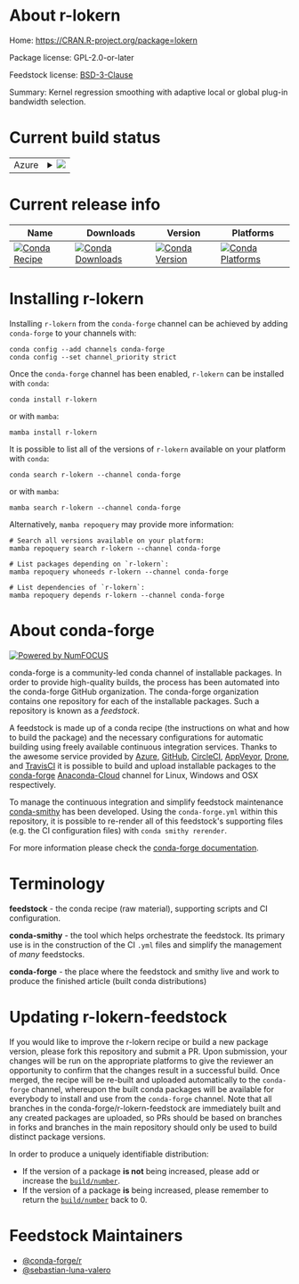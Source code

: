 About r-lokern
==============

Home: https://CRAN.R-project.org/package=lokern

Package license: GPL-2.0-or-later

Feedstock license: [BSD-3-Clause](https://github.com/conda-forge/r-lokern-feedstock/blob/main/LICENSE.txt)

Summary: Kernel regression smoothing with adaptive local or global plug-in bandwidth selection.

Current build status
====================


<table>
    
  <tr>
    <td>Azure</td>
    <td>
      <details>
        <summary>
          <a href="https://dev.azure.com/conda-forge/feedstock-builds/_build/latest?definitionId=4973&branchName=main">
            <img src="https://dev.azure.com/conda-forge/feedstock-builds/_apis/build/status/r-lokern-feedstock?branchName=main">
          </a>
        </summary>
        <table>
          <thead><tr><th>Variant</th><th>Status</th></tr></thead>
          <tbody><tr>
              <td>linux_64_r_base4.1</td>
              <td>
                <a href="https://dev.azure.com/conda-forge/feedstock-builds/_build/latest?definitionId=4973&branchName=main">
                  <img src="https://dev.azure.com/conda-forge/feedstock-builds/_apis/build/status/r-lokern-feedstock?branchName=main&jobName=linux&configuration=linux_64_r_base4.1" alt="variant">
                </a>
              </td>
            </tr><tr>
              <td>linux_64_r_base4.2</td>
              <td>
                <a href="https://dev.azure.com/conda-forge/feedstock-builds/_build/latest?definitionId=4973&branchName=main">
                  <img src="https://dev.azure.com/conda-forge/feedstock-builds/_apis/build/status/r-lokern-feedstock?branchName=main&jobName=linux&configuration=linux_64_r_base4.2" alt="variant">
                </a>
              </td>
            </tr><tr>
              <td>osx_64_r_base4.1</td>
              <td>
                <a href="https://dev.azure.com/conda-forge/feedstock-builds/_build/latest?definitionId=4973&branchName=main">
                  <img src="https://dev.azure.com/conda-forge/feedstock-builds/_apis/build/status/r-lokern-feedstock?branchName=main&jobName=osx&configuration=osx_64_r_base4.1" alt="variant">
                </a>
              </td>
            </tr><tr>
              <td>osx_64_r_base4.2</td>
              <td>
                <a href="https://dev.azure.com/conda-forge/feedstock-builds/_build/latest?definitionId=4973&branchName=main">
                  <img src="https://dev.azure.com/conda-forge/feedstock-builds/_apis/build/status/r-lokern-feedstock?branchName=main&jobName=osx&configuration=osx_64_r_base4.2" alt="variant">
                </a>
              </td>
            </tr><tr>
              <td>win_64</td>
              <td>
                <a href="https://dev.azure.com/conda-forge/feedstock-builds/_build/latest?definitionId=4973&branchName=main">
                  <img src="https://dev.azure.com/conda-forge/feedstock-builds/_apis/build/status/r-lokern-feedstock?branchName=main&jobName=win&configuration=win_64_" alt="variant">
                </a>
              </td>
            </tr>
          </tbody>
        </table>
      </details>
    </td>
  </tr>
</table>

Current release info
====================

| Name | Downloads | Version | Platforms |
| --- | --- | --- | --- |
| [![Conda Recipe](https://img.shields.io/badge/recipe-r--lokern-green.svg)](https://anaconda.org/conda-forge/r-lokern) | [![Conda Downloads](https://img.shields.io/conda/dn/conda-forge/r-lokern.svg)](https://anaconda.org/conda-forge/r-lokern) | [![Conda Version](https://img.shields.io/conda/vn/conda-forge/r-lokern.svg)](https://anaconda.org/conda-forge/r-lokern) | [![Conda Platforms](https://img.shields.io/conda/pn/conda-forge/r-lokern.svg)](https://anaconda.org/conda-forge/r-lokern) |

Installing r-lokern
===================

Installing `r-lokern` from the `conda-forge` channel can be achieved by adding `conda-forge` to your channels with:

```
conda config --add channels conda-forge
conda config --set channel_priority strict
```

Once the `conda-forge` channel has been enabled, `r-lokern` can be installed with `conda`:

```
conda install r-lokern
```

or with `mamba`:

```
mamba install r-lokern
```

It is possible to list all of the versions of `r-lokern` available on your platform with `conda`:

```
conda search r-lokern --channel conda-forge
```

or with `mamba`:

```
mamba search r-lokern --channel conda-forge
```

Alternatively, `mamba repoquery` may provide more information:

```
# Search all versions available on your platform:
mamba repoquery search r-lokern --channel conda-forge

# List packages depending on `r-lokern`:
mamba repoquery whoneeds r-lokern --channel conda-forge

# List dependencies of `r-lokern`:
mamba repoquery depends r-lokern --channel conda-forge
```


About conda-forge
=================

[![Powered by
NumFOCUS](https://img.shields.io/badge/powered%20by-NumFOCUS-orange.svg?style=flat&colorA=E1523D&colorB=007D8A)](https://numfocus.org)

conda-forge is a community-led conda channel of installable packages.
In order to provide high-quality builds, the process has been automated into the
conda-forge GitHub organization. The conda-forge organization contains one repository
for each of the installable packages. Such a repository is known as a *feedstock*.

A feedstock is made up of a conda recipe (the instructions on what and how to build
the package) and the necessary configurations for automatic building using freely
available continuous integration services. Thanks to the awesome service provided by
[Azure](https://azure.microsoft.com/en-us/services/devops/), [GitHub](https://github.com/),
[CircleCI](https://circleci.com/), [AppVeyor](https://www.appveyor.com/),
[Drone](https://cloud.drone.io/welcome), and [TravisCI](https://travis-ci.com/)
it is possible to build and upload installable packages to the
[conda-forge](https://anaconda.org/conda-forge) [Anaconda-Cloud](https://anaconda.org/)
channel for Linux, Windows and OSX respectively.

To manage the continuous integration and simplify feedstock maintenance
[conda-smithy](https://github.com/conda-forge/conda-smithy) has been developed.
Using the ``conda-forge.yml`` within this repository, it is possible to re-render all of
this feedstock's supporting files (e.g. the CI configuration files) with ``conda smithy rerender``.

For more information please check the [conda-forge documentation](https://conda-forge.org/docs/).

Terminology
===========

**feedstock** - the conda recipe (raw material), supporting scripts and CI configuration.

**conda-smithy** - the tool which helps orchestrate the feedstock.
                   Its primary use is in the construction of the CI ``.yml`` files
                   and simplify the management of *many* feedstocks.

**conda-forge** - the place where the feedstock and smithy live and work to
                  produce the finished article (built conda distributions)


Updating r-lokern-feedstock
===========================

If you would like to improve the r-lokern recipe or build a new
package version, please fork this repository and submit a PR. Upon submission,
your changes will be run on the appropriate platforms to give the reviewer an
opportunity to confirm that the changes result in a successful build. Once
merged, the recipe will be re-built and uploaded automatically to the
`conda-forge` channel, whereupon the built conda packages will be available for
everybody to install and use from the `conda-forge` channel.
Note that all branches in the conda-forge/r-lokern-feedstock are
immediately built and any created packages are uploaded, so PRs should be based
on branches in forks and branches in the main repository should only be used to
build distinct package versions.

In order to produce a uniquely identifiable distribution:
 * If the version of a package **is not** being increased, please add or increase
   the [``build/number``](https://docs.conda.io/projects/conda-build/en/latest/resources/define-metadata.html#build-number-and-string).
 * If the version of a package **is** being increased, please remember to return
   the [``build/number``](https://docs.conda.io/projects/conda-build/en/latest/resources/define-metadata.html#build-number-and-string)
   back to 0.

Feedstock Maintainers
=====================

* [@conda-forge/r](https://github.com/conda-forge/r/)
* [@sebastian-luna-valero](https://github.com/sebastian-luna-valero/)

